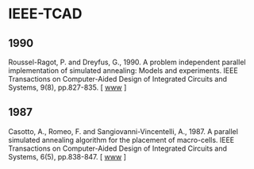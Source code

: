 # IEEE-TCAD

## 1990

Roussel-Ragot, P. and Dreyfus, G., 1990. A problem independent parallel implementation of simulated annealing: Models and experiments. IEEE Transactions on Computer-Aided Design of Integrated Circuits and Systems, 9(8), pp.827-835. [ [www](https://ieeexplore.ieee.org/abstract/document/57790) ]

## 1987

Casotto, A., Romeo, F. and Sangiovanni-Vincentelli, A., 1987. A parallel simulated annealing algorithm for the placement of macro-cells. IEEE Transactions on Computer-Aided Design of Integrated Circuits and Systems, 6(5), pp.838-847. [ [www](https://ieeexplore.ieee.org/abstract/document/1270327) ]
